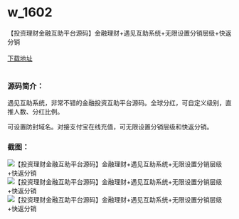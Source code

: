 # w_1602
【投资理财金融互助平台源码】金融理财+遇见互助系统+无限设置分销层级+快返分销
<br/></br>
[下载地址](https://www.uuid2.com/1602.html "下载地址")
<br/></br>
<h3>源码简介：</h3>
<p>遇见互助系统，非常不错的金融投资互助平台源码。全球分红，可自定义级别，直推人数、分红比例。<p>
<p>可设置防封域名。对接支付宝在线充值，可无限设置分销层级和快返分销。<p>
<h3>截图：</h3>
<img src="https://www.uuid2.com/wp-content/uploads/img/202109/d78dba3169.png" alt="【投资理财金融互助平台源码】金融理财+遇见互助系统+无限设置分销层级+快返分销"><img src="https://www.uuid2.com/wp-content/uploads/img/202109/d7015de237.png" alt="【投资理财金融互助平台源码】金融理财+遇见互助系统+无限设置分销层级+快返分销"><img src="https://www.uuid2.com/wp-content/uploads/img/202109/9aef39c390.png" alt="【投资理财金融互助平台源码】金融理财+遇见互助系统+无限设置分销层级+快返分销">
